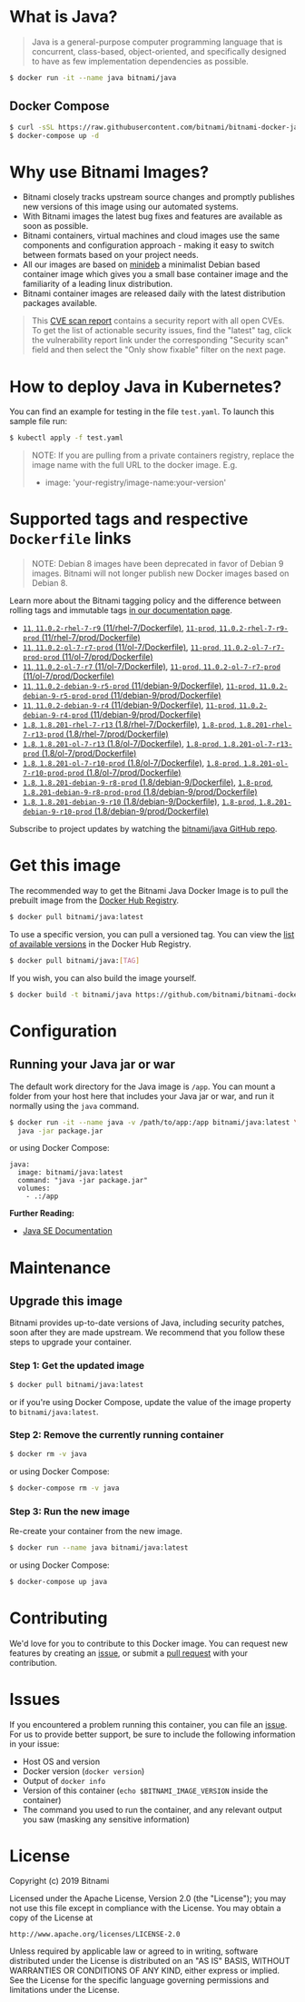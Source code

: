 # What is Java?

> Java is a general-purpose computer programming language that is concurrent, class-based, object-oriented, and specifically designed to have as few implementation dependencies as possible.

```bash
$ docker run -it --name java bitnami/java
```

## Docker Compose

```bash
$ curl -sSL https://raw.githubusercontent.com/bitnami/bitnami-docker-java/master/docker-compose.yml > docker-compose.yml
$ docker-compose up -d
```

# Why use Bitnami Images?

* Bitnami closely tracks upstream source changes and promptly publishes new versions of this image using our automated systems.
* With Bitnami images the latest bug fixes and features are available as soon as possible.
* Bitnami containers, virtual machines and cloud images use the same components and configuration approach - making it easy to switch between formats based on your project needs.
* All our images are based on [minideb](https://github.com/bitnami/minideb) a minimalist Debian based container image which gives you a small base container image and the familiarity of a leading linux distribution.
* Bitnami container images are released daily with the latest distribution packages available.


> This [CVE scan report](https://quay.io/repository/bitnami/java?tab=tags) contains a security report with all open CVEs. To get the list of actionable security issues, find the "latest" tag, click the vulnerability report link under the corresponding "Security scan" field and then select the "Only show fixable" filter on the next page.

# How to deploy Java in Kubernetes?

You can find an example for testing in the file `test.yaml`. To launch this sample file run:

```bash
$ kubectl apply -f test.yaml
```

> NOTE: If you are pulling from a private containers registry, replace the image name with the full URL to the docker image. E.g.
>
> - image: 'your-registry/image-name:your-version'

# Supported tags and respective `Dockerfile` links

> NOTE: Debian 8 images have been deprecated in favor of Debian 9 images. Bitnami will not longer publish new Docker images based on Debian 8.

Learn more about the Bitnami tagging policy and the difference between rolling tags and immutable tags [in our documentation page](https://docs.bitnami.com/containers/how-to/understand-rolling-tags-containers/).


- [`11`, `11.0.2-rhel-7-r9` (11/rhel-7/Dockerfile)](https://github.com/bitnami/bitnami-docker-java/blob/11.0.2-rhel-7-r9/11/rhel-7/Dockerfile), [`11-prod`, `11.0.2-rhel-7-r9-prod` (11/rhel-7/prod/Dockerfile)](https://github.com/bitnami/bitnami-docker-java/blob/11.0.2-rhel-7-r9/11/rhel-7/prod/Dockerfile)
- [`11`, `11.0.2-ol-7-r7-prod` (11/ol-7/Dockerfile)](https://github.com/bitnami/bitnami-docker-java/blob/11.0.2-ol-7-r7-prod/11/ol-7/Dockerfile), [`11-prod`, `11.0.2-ol-7-r7-prod-prod` (11/ol-7/prod/Dockerfile)](https://github.com/bitnami/bitnami-docker-java/blob/11.0.2-ol-7-r7-prod/11/ol-7/prod/Dockerfile)
- [`11`, `11.0.2-ol-7-r7` (11/ol-7/Dockerfile)](https://github.com/bitnami/bitnami-docker-java/blob/11.0.2-ol-7-r7/11/ol-7/Dockerfile), [`11-prod`, `11.0.2-ol-7-r7-prod` (11/ol-7/prod/Dockerfile)](https://github.com/bitnami/bitnami-docker-java/blob/11.0.2-ol-7-r7/11/ol-7/prod/Dockerfile)
- [`11`, `11.0.2-debian-9-r5-prod` (11/debian-9/Dockerfile)](https://github.com/bitnami/bitnami-docker-java/blob/11.0.2-debian-9-r5-prod/11/debian-9/Dockerfile), [`11-prod`, `11.0.2-debian-9-r5-prod-prod` (11/debian-9/prod/Dockerfile)](https://github.com/bitnami/bitnami-docker-java/blob/11.0.2-debian-9-r5-prod/11/debian-9/prod/Dockerfile)
- [`11`, `11.0.2-debian-9-r4` (11/debian-9/Dockerfile)](https://github.com/bitnami/bitnami-docker-java/blob/11.0.2-debian-9-r4/11/debian-9/Dockerfile), [`11-prod`, `11.0.2-debian-9-r4-prod` (11/debian-9/prod/Dockerfile)](https://github.com/bitnami/bitnami-docker-java/blob/11.0.2-debian-9-r4/11/debian-9/prod/Dockerfile)
- [`1.8`, `1.8.201-rhel-7-r13` (1.8/rhel-7/Dockerfile)](https://github.com/bitnami/bitnami-docker-java/blob/1.8.201-rhel-7-r13/1.8/rhel-7/Dockerfile), [`1.8-prod`, `1.8.201-rhel-7-r13-prod` (1.8/rhel-7/prod/Dockerfile)](https://github.com/bitnami/bitnami-docker-java/blob/1.8.201-rhel-7-r13/1.8/rhel-7/prod/Dockerfile)
- [`1.8`, `1.8.201-ol-7-r13` (1.8/ol-7/Dockerfile)](https://github.com/bitnami/bitnami-docker-java/blob/1.8.201-ol-7-r13/1.8/ol-7/Dockerfile), [`1.8-prod`, `1.8.201-ol-7-r13-prod` (1.8/ol-7/prod/Dockerfile)](https://github.com/bitnami/bitnami-docker-java/blob/1.8.201-ol-7-r13/1.8/ol-7/prod/Dockerfile)
- [`1.8`, `1.8.201-ol-7-r10-prod` (1.8/ol-7/Dockerfile)](https://github.com/bitnami/bitnami-docker-java/blob/1.8.201-ol-7-r10-prod/1.8/ol-7/Dockerfile), [`1.8-prod`, `1.8.201-ol-7-r10-prod-prod` (1.8/ol-7/prod/Dockerfile)](https://github.com/bitnami/bitnami-docker-java/blob/1.8.201-ol-7-r10-prod/1.8/ol-7/prod/Dockerfile)
- [`1.8`, `1.8.201-debian-9-r8-prod` (1.8/debian-9/Dockerfile)](https://github.com/bitnami/bitnami-docker-java/blob/1.8.201-debian-9-r8-prod/1.8/debian-9/Dockerfile), [`1.8-prod`, `1.8.201-debian-9-r8-prod-prod` (1.8/debian-9/prod/Dockerfile)](https://github.com/bitnami/bitnami-docker-java/blob/1.8.201-debian-9-r8-prod/1.8/debian-9/prod/Dockerfile)
- [`1.8`, `1.8.201-debian-9-r10` (1.8/debian-9/Dockerfile)](https://github.com/bitnami/bitnami-docker-java/blob/1.8.201-debian-9-r10/1.8/debian-9/Dockerfile), [`1.8-prod`, `1.8.201-debian-9-r10-prod` (1.8/debian-9/prod/Dockerfile)](https://github.com/bitnami/bitnami-docker-java/blob/1.8.201-debian-9-r10/1.8/debian-9/prod/Dockerfile)

Subscribe to project updates by watching the [bitnami/java GitHub repo](https://github.com/bitnami/bitnami-docker-java).

# Get this image

The recommended way to get the Bitnami Java Docker Image is to pull the prebuilt image from the [Docker Hub Registry](https://hub.docker.com/r/bitnami/java).

```bash
$ docker pull bitnami/java:latest
```

To use a specific version, you can pull a versioned tag. You can view the [list of available versions](https://hub.docker.com/r/bitnami/java/tags/) in the Docker Hub Registry.

```bash
$ docker pull bitnami/java:[TAG]
```

If you wish, you can also build the image yourself.

```bash
$ docker build -t bitnami/java https://github.com/bitnami/bitnami-docker-java.git
```

# Configuration

## Running your Java jar or war

The default work directory for the Java image is `/app`. You can mount a folder from your host here that includes your Java jar or war, and run it normally using the `java` command.

```bash
$ docker run -it --name java -v /path/to/app:/app bitnami/java:latest \
  java -jar package.jar
```

or using Docker Compose:

```
java:
  image: bitnami/java:latest
  command: "java -jar package.jar"
  volumes:
    - .:/app
```

**Further Reading:**

  - [Java SE Documentation](https://docs.oracle.com/javase/8/docs/api/)

# Maintenance

## Upgrade this image

Bitnami provides up-to-date versions of Java, including security patches, soon after they are made upstream. We recommend that you follow these steps to upgrade your container.

### Step 1: Get the updated image

```bash
$ docker pull bitnami/java:latest
```

or if you're using Docker Compose, update the value of the image property to `bitnami/java:latest`.

### Step 2: Remove the currently running container

```bash
$ docker rm -v java
```

or using Docker Compose:

```bash
$ docker-compose rm -v java
```

### Step 3: Run the new image

Re-create your container from the new image.

```bash
$ docker run --name java bitnami/java:latest
```

or using Docker Compose:

```bash
$ docker-compose up java
```

# Contributing

We'd love for you to contribute to this Docker image. You can request new features by creating an [issue](https://github.com/bitnami/bitnami-docker-java/issues), or submit a [pull request](https://github.com/bitnami/bitnami-docker-java/pulls) with your contribution.

# Issues

If you encountered a problem running this container, you can file an [issue](https://github.com/bitnami/bitnami-docker-java/issues). For us to provide better support, be sure to include the following information in your issue:

- Host OS and version
- Docker version (`docker version`)
- Output of `docker info`
- Version of this container (`echo $BITNAMI_IMAGE_VERSION` inside the container)
- The command you used to run the container, and any relevant output you saw (masking any sensitive
information)

# License

Copyright (c) 2019 Bitnami

Licensed under the Apache License, Version 2.0 (the "License");
you may not use this file except in compliance with the License.
You may obtain a copy of the License at

    http://www.apache.org/licenses/LICENSE-2.0

Unless required by applicable law or agreed to in writing, software
distributed under the License is distributed on an "AS IS" BASIS,
WITHOUT WARRANTIES OR CONDITIONS OF ANY KIND, either express or implied.
See the License for the specific language governing permissions and
limitations under the License.
